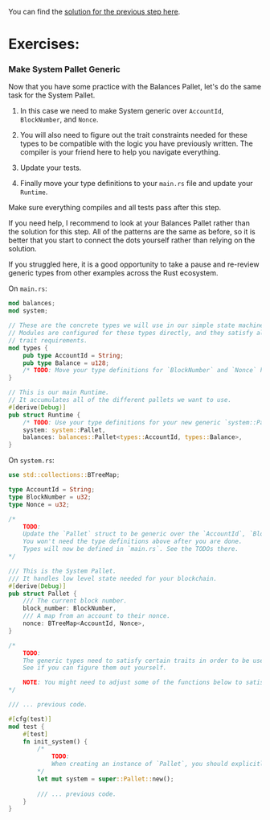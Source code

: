 You can find the [solution for the previous step here](https://gist.github.com/nomadbitcoin/742dd51b323d9a12c6d8c598c7aaf3da).

# Exercises:

### Make System Pallet Generic

Now that you have some practice with the Balances Pallet, let's do the same task for the System Pallet.

1. In this case we need to make System generic over `AccountId`, `BlockNumber`, and `Nonce`.

2. You will also need to figure out the trait constraints needed for these types to be compatible with the logic you have previously written. The compiler is your friend here to help you navigate everything.

3. Update your tests.

4. Finally move your type definitions to your `main.rs` file and update your `Runtime`.

Make sure everything compiles and all tests pass after this step.

If you need help, I recommend to look at your Balances Pallet rather than the solution for this step. All of the patterns are the same as before, so it is better that you start to connect the dots yourself rather than relying on the solution.

If you struggled here, it is a good opportunity to take a pause and re-review generic types from other examples across the Rust ecosystem.

On `main.rs`:

```rust
mod balances;
mod system;

// These are the concrete types we will use in our simple state machine.
// Modules are configured for these types directly, and they satisfy all of our
// trait requirements.
mod types {
	pub type AccountId = String;
	pub type Balance = u128;
	/* TODO: Move your type definitions for `BlockNumber` and `Nonce` here. */
}

// This is our main Runtime.
// It accumulates all of the different pallets we want to use.
#[derive(Debug)]
pub struct Runtime {
	/* TODO: Use your type definitions for your new generic `system::Pallet`. */
	system: system::Pallet,
	balances: balances::Pallet<types::AccountId, types::Balance>,
}
```

On `system.rs`:

```rust
use std::collections::BTreeMap;

type AccountId = String;
type BlockNumber = u32;
type Nonce = u32;

/*
	TODO:
	Update the `Pallet` struct to be generic over the `AccountId`, `BlockNumber`, and `Nonce` type.
	You won't need the type definitions above after you are done.
	Types will now be defined in `main.rs`. See the TODOs there.
*/

/// This is the System Pallet.
/// It handles low level state needed for your blockchain.
#[derive(Debug)]
pub struct Pallet {
	/// The current block number.
	block_number: BlockNumber,
	/// A map from an account to their nonce.
	nonce: BTreeMap<AccountId, Nonce>,
}

/*
	TODO:
	The generic types need to satisfy certain traits in order to be used in the functions below.
	See if you can figure them out yourself.

	NOTE: You might need to adjust some of the functions below to satisfy the borrow checker.
*/

/// ... previous code.

#[cfg(test)]
mod test {
	#[test]
	fn init_system() {
		/*
			TODO:
			When creating an instance of `Pallet`, you should explicitly define the types you use.
		*/
		let mut system = super::Pallet::new();
		
        /// ... previous code.
	}
}
```